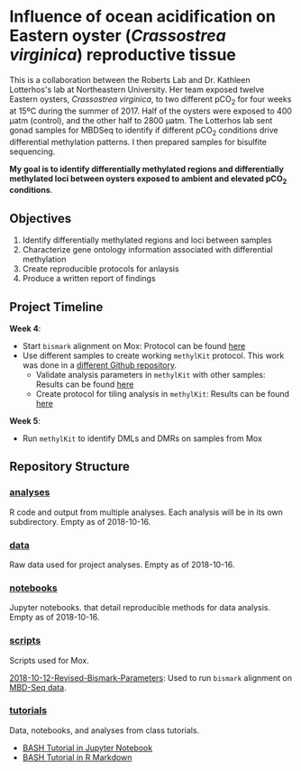 # Influence of ocean acidification on Eastern oyster (*Crassostrea virginica*) reproductive tissue

This is a collaboration between the Roberts Lab and Dr. Kathleen Lotterhos's lab at Northeastern University. Her team exposed twelve Eastern oysters, *Crassostrea virginica*, to two different pCO<sub>2</sub> for four weeks at 15ºC during the summer of 2017. Half of the oysters were exposed to 400 µatm (control), and the other half to 2800 µatm. The Lotterhos lab sent gonad samples for MBDSeq to identify if different pCO<sub>2</sub> conditions drive differential methylation patterns. I then prepared samples for bisulfite sequencing.

**My goal is to identify differentially methylated regions and differentially methylated loci between oysters exposed to ambient and elevated pCO<sub>2</sub> conditions**.

## Objectives

1. Identify differentially methylated regions and loci between samples
2. Characterize gene ontology information associated with differential methylation
3. Create reproducible protocols for anlaysis
4. Produce a written report of findings

## Project Timeline

**Week 4**: 
- Start `bismark` alignment on Mox: Protocol can be found [here](https://yaaminiv.github.io/DML-Analysis-Part12/)
- Use different samples to create working `methylKit` protocol. This work was done in a [different Github repository](https://github.com/RobertsLab/project-virginica-oa).
  - Validate analysis parameters in `methylKit` with other samples: Results can be found [here](https://yaaminiv.github.io/DML-Analysis-Part13/)
  - Create protocol for tiling analysis in `methylKit`: Results can be found [here](https://yaaminiv.github.io/DML-Analysis-Part14/)

**Week 5**: 
- Run `methylKit` to identify DMLs and DMRs on samples from Mox

## Repository Structure

### [analyses](https://github.com/fish546-2018/yaamini-virginica/tree/master/analyses)

R code and output from multiple analyses. Each analysis will be in its own subdirectory. Empty as of 2018-10-16.

### [data](https://github.com/fish546-2018/yaamini-virginica/tree/master/data)

Raw data used for project analyses. Empty as of 2018-10-16.

### [notebooks](https://github.com/fish546-2018/yaamini-virginica/tree/master/notebooks)

Jupyter notebooks. that detail reproducible methods for data analysis. Empty as of 2018-10-16.

### [scripts](https://github.com/fish546-2018/yaamini-virginica/tree/master/scripts)

Scripts used for Mox.

[2018-10-12-Revised-Bismark-Parameters](https://github.com/fish546-2018/yaamini-virginica/blob/master/scripts/2018-10-12-Bismark-Revised-Parameters.sh): Used to run `bismark` alignment on [MBD-Seq data](http://owl.fish.washington.edu/Athaliana/20180411_trimgalore_10bp_Cvirginica_MBD/).

### [tutorials](https://github.com/fish546-2018/yaamini-virginica/tree/master/tutorials)

Data, notebooks, and analyses from class tutorials.

- [BASH Tutorial in Jupyter Notebook](https://github.com/fish546-2018/yaamini-virginica/tree/master/tutorials/2018-10-09-BLAST-Tutorial)
- [BASH Tutorial in R Markdown](https://github.com/fish546-2018/yaamini-virginica/tree/master/tutorials/2018-10-11-BLAST-Tutorial-in-RMarkdown)
